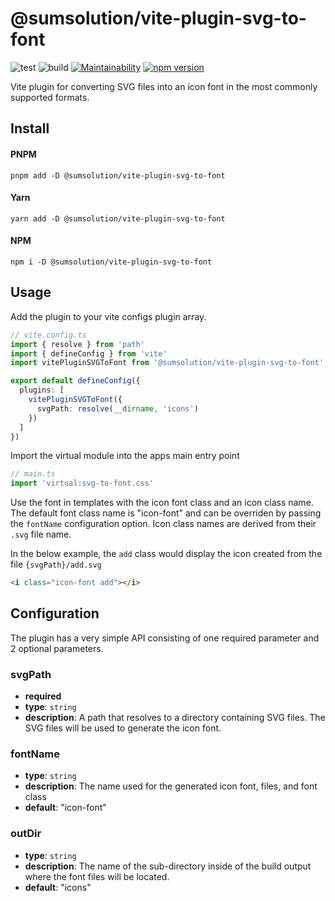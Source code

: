 # @sumsolution/vite-plugin-svg-to-font
![test](https://github.com/sumsolution/vite-plugin-svg-to-font/actions/workflows/test.yml/badge.svg)
![build](https://github.com/sumsolution/vite-plugin-svg-to-font/actions/workflows/build.yml/badge.svg)
[![Maintainability](https://api.codeclimate.com/v1/badges/2e2d198c14a70885f4cf/maintainability)](https://codeclimate.com/github/sumsolution/vite-plugin-svg-to-font/maintainability)
[![npm version](https://badge.fury.io/js/@sumsolution%2Fvite-plugin-svg-to-font.svg)](https://badge.fury.io/js/@sumsolution%2Fvite-plugin-svg-to-font)

Vite plugin for converting SVG files into an icon font in the most commonly supported formats.

## Install
#### PNPM
`pnpm add -D @sumsolution/vite-plugin-svg-to-font`
#### Yarn
`yarn add -D @sumsolution/vite-plugin-svg-to-font`
#### NPM
`npm i -D @sumsolution/vite-plugin-svg-to-font`

## Usage
Add the plugin to your vite configs plugin array.
```typescript
// vite.config.ts
import { resolve } from 'path'
import { defineConfig } from 'vite'
import vitePluginSVGToFont from '@sumsolution/vite-plugin-svg-to-font'

export default defineConfig({
  plugins: [
    vitePluginSVGToFont({
      svgPath: resolve(__dirname, 'icons')
    })
  ]
})
```
Import the virtual module into the apps main entry point
```typescript
// main.ts
import 'virtual:svg-to-font.css'
```

Use the font in templates with the icon font class and an icon class name. The default font class name is
"icon-font" and can be overriden by passing the `fontName` configuration option. Icon class names are derived from
their `.svg` file name.

In the below example, the `add` class would display the icon created from the file `{svgPath}/add.svg`
```html
<i class="icon-font add"></i>
```

## Configuration
The plugin has a very simple API consisting of one required parameter and 2 optional parameters.

### svgPath
* **required**
* **type**: `string`
* **description**: A path that resolves to a directory containing SVG files. The SVG files will be used to generate the icon font.

### fontName
* **type**: `string`
* **description**: The name used for the generated icon font, files, and font class
* **default**: "icon-font"

### outDir
* **type**: `string`
* **description**: The name of the sub-directory inside of the build output where the font files will be located.
* **default**: "icons"